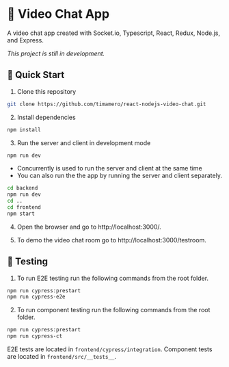 # 💬 Video Chat App

A video chat app created with Socket.io, Typescript, React, Redux, Node.js, and Express.  
  
*This project is still in development.*

## 🚀 Quick Start
1. Clone this repository
```sh
git clone https://github.com/timamero/react-nodejs-video-chat.git
```
2. Install dependencies
```sh
npm install
```
3. Run the server and client in development mode
```sh
npm run dev
```
 - Concurrently is used to run the server and client at the same time
 - You can also run the the app by running the server and client separately.
```sh
cd backend
npm run dev
cd ..
cd frontend
npm start
```

4. Open the browser and go to http://localhost:3000/.

5. To demo the video chat room go to http://localhost:3000/testroom.

## 🧪 Testing
1. To run E2E testing run the following commands from the root folder.
```sh
npm run cypress:prestart
npm run cypress-e2e
```
2. To run component testing run the following commands from the root folder.
```sh
npm run cypress:prestart
npm run cypress-ct
```


E2E tests are located in `frontend/cypress/integration`.
Component tests are located in `frontend/src/__tests__`.